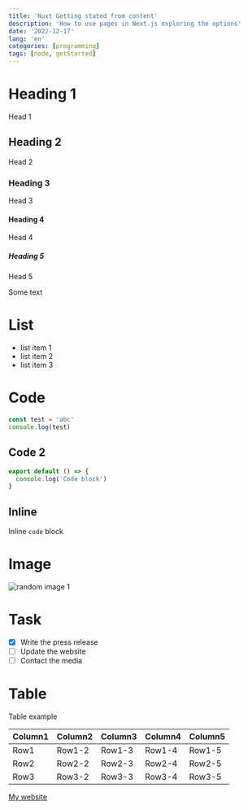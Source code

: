 ```yaml
---
title: 'Nuxt Getting stated from content'
description: 'How to use pages in Next.js exploring the options'
date: '2022-12-17'
lang: 'en'
categories: [programming]
tags: [node, getStarted]
---
```


# Heading 1
Head 1
## Heading 2
Head 2
### Heading 3
Head 3
#### Heading 4
Head 4
##### Heading 5
Head 5

Some text

# List
- list item 1
- list item 2
- list item 3

# Code
```typescript
const test = 'abc'
console.log(test)
```

## Code 2
```javascript
export default () => {
  console.log('Code block')
}
```
## Inline
Inline `code` block


# Image
![random image 1](https://picsum.photos/1280/720)

# Task
- [x] Write the press release
- [ ] Update the website
- [ ] Contact the media

# Table
Table example

| Column1 | Column2 | Column3 | Column4 | Column5 |
| ------- | ------- | ------- | ------- | ------- |
| Row1    | Row1-2  | Row1-3  | Row1-4  | Row1-5  |
| Row2    | Row2-2  | Row2-3  | Row2-4  | Row2-5  |
| Row3    | Row3-2  | Row3-3  | Row3-4  | Row3-5  |

[My website](http://localhost:3000/)